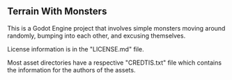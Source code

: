 Terrain With Monsters
----

This is a Godot Engine project that involves simple monsters moving around randomly, bumping into each other, and excusing themselves.

License information is in the "LICENSE.md" file.

Most asset directories have a respective "CREDTIS.txt" file which contains the information for the authors of the assets.
